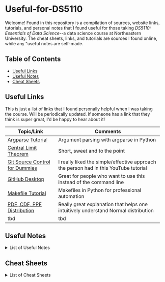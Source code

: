# Useful-for-DS5110
Welcome! Found in this repository is a compilation of sources, website links, tutorials, and personal notes that I found useful for those taking *DS5110: Essentials of Data Science*--a data science course at Northeastern University. The cheat sheets, links, and tutorials are sources I found online, while any "useful notes are self-made.

## Table of Contents
* [Useful Links](#useful-links)
* [Useful Notes](#useful-notes)
* [Cheat Sheets](#cheat-sheets)

## Useful Links
This is just a list of links that I found personally helpful when I was taking the course. Will be periodically updated. If someone has a link that they think is super great, I'd be happy to hear about it!

| Topic/Link | Comments |
| ---          | ---  |
| [Argparse Tutorial](https://www.youtube.com/watch?v=88pl8TuuKz0&t=19s) | Argument parsing with argparse in Python |
| [Central Limit Theorem](https://www.youtube.com/watch?v=YAlJCEDH2uY&start=42) | Short, sweet and to the point |
| [Git Source Control for Dummies](https://www.youtube.com/watch?v=mJ-qvsxPHpY) | I really liked the simple/effective approach the person had in this YouTube tutorial |
| [GitHub Desktop](https://www.youtube.com/watch?v=8Dd7KRpKeaE) | Great for people who want to use this instead of the command line |
| [Makefile Tutorial](https://www.youtube.com/watch?v=Yt-UF7fNLJE) | Makefiles in Python for professional automation |
| [PDF, CDF, PPF Distribution](https://www.youtube.com/watch?v=3VYupIsbLlY) | Really great explanation that helps one intuitively understand Normal distribution |
| tbd | tbd |

## Useful Notes
<details>
<summary>List of Useful Notes</summary>
<ul>
    <li><a href="https://github.com/charVANder/Useful-for-DS5110/blob/main/Useful%20Notes/argparse_makefile_notes.ipynb">Argparse and Make</a> - This notebook goes over the basics of of Argparse and Make used in python.</li>
</ul>
<ul>
    <li><a href="https://github.com/charVANder/Useful-for-DS5110/blob/main/Useful%20Notes/matplotlib_notes.ipynb">Matplotlib</a> - This notebook goes over the basics of visualization with Matplotlib and a little Seaborn.</li>
</ul>
</details>

## Cheat Sheets
<details>
  <summary>List of Cheat Sheets</summary>
  <ul>
    <li><a href="https://github.com/charVANder/Useful-for-DS5110/blob/main/Cheat%20Sheets/conda_cheatsheet.pdf">Conda</a> - from the official conda documentation.</li>
    <li><a href="https://github.com/charVANder/Useful-for-DS5110/blob/main/Cheat%20Sheets/conda_cheatsheet2.pdf">Conda 2</a> - an alternative cheat sheet that I liked.</li>
    <li><a href="https://github.com/charVANder/Useful-for-DS5110/blob/main/Cheat%20Sheets/git%20cheat%20sheet.pdf">Git</a> - Git command cheat sheet made by GitHub.</li>
    <li><a href="https://github.com/charVANder/Useful-for-DS5110/blob/main/Cheat%20Sheets/command_line_cheatsheet.pdf">Git</a> - Command line cheat sheet.</li>
  </ul>
</details>
